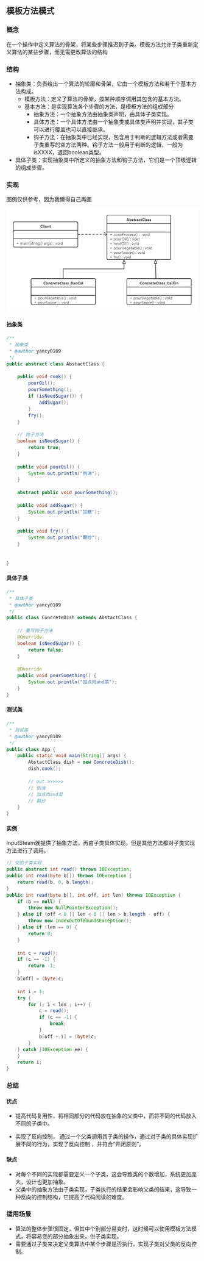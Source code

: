 ## 模板方法模式

### 概念

在一个操作中定义算法的骨架，将某些步骤推迟到子类。模板方法允许子类重新定义算法的某些步骤，而无需更改算法的结构

### 结构

- 抽象类：负责给出一个算法的轮廓和骨架，它由一个模板方法和若干个基本方法构成。
  - 模板方法：定义了算法的骨架，按某种顺序调用其包含的基本方法。
  - 基本方法：是实现算法各个步骤的方法，是模板方法的组成部分
    - 抽象方法：一个抽象方法由抽象类声明，由具体子类实现。
    - 具体方法：一个具体方法由一个抽象类或具体类声明并实现，其子类可以进行覆盖也可以直接继承。
    - 钩子方法：在抽象类中已经实现，包含用于判断的逻辑方法或者需要子类重写的空方法两种。钩子方法一般用于判断的逻辑，一般为isXXXX，返回boolean类型。
- 具体子类：实现抽象类中所定义的抽象方法和钩子方法，它们是一个顶级逻辑的组成步骤。

### 实现

图例仅供参考，因为我懒得自己再画

![image-20230305145206393](https://raw.githubusercontent.com/yancy0109/image/main/img/image-20230305145206393.png)

#### 抽象类

```java
/**
 * 抽象类
 * @author yancy0109
 */
public abstract class AbstactClass {

    public void cook() {
        pourOil();
        pourSomething();
        if (isNeedSugar()) {
            addSugar();
        }
        fry();
    }

    // 钩子方法
    boolean isNeedSugar() {
        return true;
    }

    public void pourOil() {
        System.out.println("倒油");
    }

    abstract public void pourSomething();

    public void addSugar() {
        System.out.println("加糖");
    }

    public void fry() {
        System.out.println("翻炒");
    }


}
```

#### 具体子类

```java
/**
 * 具体子类
 * @author yancy0109
 */
public class ConcreteDish extends AbstactClass {

    // 重写钩子方法
    @Override
    boolean isNeedSugar() {
        return false;
    }

    @Override
    public void pourSomething() {
        System.out.println("加点肉and菜");
    }
}
```

#### 测试类

```java
/**
 * 测试类
 * @author yancy0109
 */
public class App {
    public static void main(String[] args) {
        AbstactClass dish = new ConcreteDish();
        dish.cook();

        // out >>>>>>
        // 倒油
        // 加点肉and菜
        // 翻炒
    }
}
```



#### 实例

InputSteam就提供了抽象方法，再由子类具体实现，但是其他方法都对子类实现方法进行了调用。

```java
// 交由子类实现
public abstract int read() throws IOException;
public int read(byte b[]) throws IOException {
    return read(b, 0, b.length);
}
public int read(byte b[], int off, int len) throws IOException {
    if (b == null) {
        throw new NullPointerException();
    } else if (off < 0 || len < 0 || len > b.length - off) {
        throw new IndexOutOfBoundsException();
    } else if (len == 0) {
        return 0;
    }

    int c = read();
    if (c == -1) {
        return -1;
    }
    b[off] = (byte)c;

    int i = 1;
    try {
        for (; i < len ; i++) {
            c = read();
            if (c == -1) {
                break;
            }
            b[off + i] = (byte)c;
        }
    } catch (IOException ee) {
    }
    return i;
}
```



### 总结

#### 优点
- 提高代码复用性，将相同部分的代码放在抽象的父类中，而将不同的代码放入不同的子类中。

-  实现了反向控制， 通过一个父类调用其子类的操作，通过对子类的具体实现扩展不同的行为，实现了反向控制 ，并符合“开闭原则”。
#### 缺点
- 对每个不同的实现都需要定义一个子类，这会导致类的个数增加，系统更加庞大，设计也更加抽象。
- 父类中的抽象方法由子类实现，子类执行的结果会影响父类的结果，这导致一种反向的控制结构，它提高了代码阅读的难度。


###  适用场景

* 算法的整体步骤很固定，但其中个别部分易变时，这时候可以使用模板方法模式，将容易变的部分抽象出来，供子类实现。
* 需要通过子类来决定父类算法中某个步骤是否执行，实现子类对父类的反向控制。

